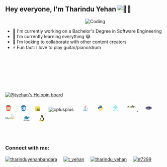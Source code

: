 ## Hey everyone, I'm Tharindu Yehan  <img alt="👋🏻" width="30" src="https://media.tenor.com/AUHgwWxTw14AAAAj/dm4uz3-foekoe.gif">

<!--
**TYehan/TYehan** is a ✨ _special_ ✨ repository because its `README.md` (this file) appears on your GitHub profile.
### I'm a Full-Stack Developer, but interested in Front-end n UI/UX designing 😌✌🏻

Here are some ideas to get you started:

- 🔭 I’m currently working on ...
- 🌱 I’m currently learning ...
- 👯 I’m looking to collaborate on ...
- 🤔 I’m looking for help with ...
- 💬 Ask me about ...
- 📫 How to reach me: ...
- 😄 Pronouns: ...
- ⚡ Fun fact: ...
-->

<img align="right" alt="Coding" width="250" src="https://media.giphy.com/media/qgQUggAC3Pfv687qPC/giphy.gif">

</br>

- 🔭 I'm currently working on a Bachelor's Degree in Software Engineering
- 🌱 I’m currently learning everything 😂
- 👯 I’m looking to collaborate with other content creators
- ⚡ Fun fact: I love to play guitar/piano/drum

<br/><br/>
---
<br/>

[![@tyehan's Holopin board](https://holopin.me/tyehan)](https://holopin.io/@tyehan)


<!-- Icons -->
<p align="left"> 
<a target="_blank" rel="noreferrer"> <img src="https://raw.githubusercontent.com/devicons/devicon/master/icons/html5/html5-original-wordmark.svg" alt="html5" width="4%"/> </a> 
&nbsp; &nbsp; &nbsp;
<a target="_blank" rel="noreferrer"> <img src="https://raw.githubusercontent.com/devicons/devicon/master/icons/css3/css3-original-wordmark.svg" alt="css3" width="4%"/> </a> 
&nbsp; &nbsp; &nbsp;
<a target="_blank" rel="noreferrer"> <img src="https://raw.githubusercontent.com/devicons/devicon/master/icons/javascript/javascript-original.svg" alt="javascript" width="3%"/> </a> 
&nbsp; &nbsp; &nbsp;
<a target="_blank" rel="noreferrer"> <img src="https://github.com/TYehan/Hosted-Images/blob/main/readMeSvg/cplusplus-original.svg" alt="cplusplus" width="3%"/> </a>
&nbsp; &nbsp; &nbsp;
<a target="_blank" rel="noreferrer"> <img src="https://raw.githubusercontent.com/devicons/devicon/master/icons/java/java-original.svg" alt="java" width="4%"/> </a>
&nbsp; &nbsp; &nbsp;
<a target="_blank" rel="noreferrer"> <img src="https://raw.githubusercontent.com/devicons/devicon/master/icons/python/python-original.svg" alt="python" width="4%"/> </a>
&nbsp; &nbsp; &nbsp;
<a target="_blank" rel="noreferrer"> <img src="https://raw.githubusercontent.com/devicons/devicon/master/icons/react/react-original-wordmark.svg" alt="react" width="4%"/> </a>
&nbsp; &nbsp; &nbsp;
<a href="https://nodejs.org" target="_blank" rel="noreferrer"> <img src="https://raw.githubusercontent.com/devicons/devicon/master/icons/nodejs/nodejs-original-wordmark.svg" alt="nodejs" width="6%"/> </a> 
&nbsp; &nbsp; &nbsp;
<a target="_blank" rel="noreferrer"> <img src="https://raw.githubusercontent.com/devicons/devicon/master/icons/php/php-original.svg"  alt="java" width="4%"/> </a>
&nbsp; &nbsp; &nbsp;
<a target="_blank" rel="noreferrer"> <img src="https://raw.githubusercontent.com/devicons/devicon/master/icons/mysql/mysql-original-wordmark.svg" alt="mysql" width="6%"/> </a> 
&nbsp; &nbsp; &nbsp;
<a target="_blank" rel="noreferrer"> <img src="https://raw.githubusercontent.com/devicons/devicon/master/icons/docker/docker-original-wordmark.svg" alt="docker" width="4%"/> </a> 
&nbsp; &nbsp; &nbsp;
<a target="_blank" rel="noreferrer"> <img src="https://raw.githubusercontent.com/devicons/devicon/master/icons/linux/linux-original.svg" alt="linux" width="4%"/> </a> 
<!-- 
<a target="_blank" rel="noreferrer"> <img src="https://www.vectorlogo.zone/logos/google_cloud/google_cloud-icon.svg" alt="gcp" width="40" height="40"/> </a>  
<a target="_blank" rel="noreferrer"> <img src="https://www.vectorlogo.zone/logos/git-scm/git-scm-icon.svg" alt="git" width="40" height="40"/> </a> 
-->
</p>  

<br/><br/>  

### Connect with me:
<p align="left">
<a href="https://linkedin.com/in/tharinduyehanbandara" target="_blank"><img align="center" src="https://raw.githubusercontent.com/rahuldkjain/github-profile-readme-generator/master/src/images/icons/Social/linked-in-alt.svg" alt="tharinduyehanbandara" width="2%" /></a>
&nbsp; &nbsp;
<a href="https://instagram.com/t_yehan" target="_blank"><img align="center" src="https://raw.githubusercontent.com/rahuldkjain/github-profile-readme-generator/master/src/images/icons/Social/instagram.svg" alt="t_yehan" width="2%" /></a>
&nbsp; &nbsp;
<a href="https://www.hackerrank.com/tharindu_yehan" target="_blank"><img align="center" src="https://raw.githubusercontent.com/rahuldkjain/github-profile-readme-generator/master/src/images/icons/Social/hackerrank.svg" alt="tharindu_yehan" width="4%" /></a>
&nbsp; &nbsp;
<a href="https://discord.gg/#7299" target="_blank"><img align="center" src="https://raw.githubusercontent.com/rahuldkjain/github-profile-readme-generator/master/src/images/icons/Social/discord.svg" alt="#7299" width="3%" /></a>
</p>

<br/>  
  
<!-- ### Support:
<p><a href="https://www.buymeacoffee.com/tyehan"> <img align="left" src="https://cdn.buymeacoffee.com/buttons/v2/default-yellow.png" height="40" width="150" alt="tyehan" /></a></p> -->

>>>>>>>>>>>>>>>>>>>>>>>>>>>>>>>>>>>>>>>>>>>>>>>>>>>>>>>>>>>>>>>>>>>>>>>>

<!--
<p>&nbsp;<img align="center" src="https://github-readme-stats.vercel.app/api?username=tyehan&show_icons=true&theme=dark&title_color=0081ff&locale=en" alt="tyehan" /></p>
-->

